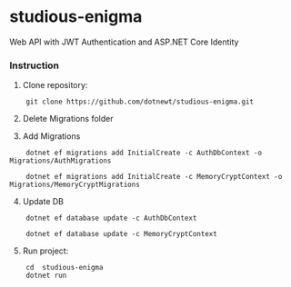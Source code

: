 # studious-enigma

Web API with JWT Authentication and ASP.NET Core Identity

### Instruction
1. Clone repository:
```console
    git clone https://github.com/dotnewt/studious-enigma.git
```

2. Delete Migrations folder

3. Add Migrations
```console
    dotnet ef migrations add InitialCreate -c AuthDbContext -o Migrations/AuthMigrations
```
```console
    dotnet ef migrations add InitialCreate -c MemoryCryptContext -o Migrations/MemoryCryptMigrations
```

4. Update DB
```console
    dotnet ef database update -c AuthDbContext
```
```console
    dotnet ef database update -c MemoryCryptContext
```


5. Run project:
```console
    cd  studious-enigma
    dotnet run 
```
